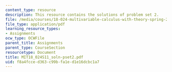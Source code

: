 ```yaml
---
content_type: resource
description: This resource contains the solutions of problem set 2.
file: /media/courses/18-024-multivariable-calculus-with-theory-spring-2011/f8a4fcced363c99bfa1ed1e16dcbc1a7_MIT18_024S11_soln-pset2.pdf
file_type: application/pdf
learning_resource_types:
- Assignments
ocw_type: OCWFile
parent_title: Assignments
parent_type: CourseSection
resourcetype: Document
title: MIT18_024S11_soln-pset2.pdf
uid: f8a4fcce-d363-c99b-fa1e-d1e16dcbc1a7
---
```

